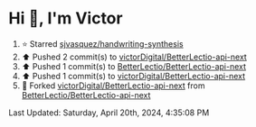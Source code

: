<h1>Hi 👋, I'm Victor </h1>

<!--RECENT_ACTIVITY:start-->
1. ⭐ Starred [sjvasquez/handwriting-synthesis](https://github.com/sjvasquez/handwriting-synthesis)<br>
2. ⬆️ Pushed 2 commit(s) to [victorDigital/BetterLectio-api-next](https://github.com/victorDigital/BetterLectio-api-next)<br>
3. ⬆️ Pushed 1 commit(s) to [BetterLectio/BetterLectio-api-next](https://github.com/BetterLectio/BetterLectio-api-next)<br>
4. ⬆️ Pushed 1 commit(s) to [victorDigital/BetterLectio-api-next](https://github.com/victorDigital/BetterLectio-api-next)<br>
5. 🔱 Forked [victorDigital/BetterLectio-api-next](https://github.com/victorDigital/BetterLectio-api-next) from [BetterLectio/BetterLectio-api-next](https://github.com/BetterLectio/BetterLectio-api-next)<br>
<!--RECENT_ACTIVITY:end-->

<!--RECENT_ACTIVITY:last_update-->
Last Updated: Saturday, April 20th, 2024, 4:35:08 PM
<!--RECENT_ACTIVITY:last_update_end-->
